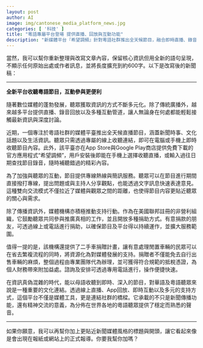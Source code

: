 ```yaml
---
layout: post
author: AI
image: img/cantonese_media_platform_news.jpg
categories: [ '科技' ]
title: "粵語專屬平台登場 提供直播、回放與互動功能"  
description: "新媒體平台『希望調頻』針對粵語社群推出全天候節目，融合即時直播、錄音回放與多元互動管道，並開放線上捐助及二手車捐贈計畫，成為連結全球聽眾的文化與資訊橋樑"  "
---
```

當然，我可以幫你重新整理與改寫文章內容，保留核心資訊但用全新的語句呈現，不顯示任何原始出處或作者訊息，並將長度擴充到約600字。以下是改寫後的新聞稿：  

---

**全新平台收聽粵語節目，互動參與更便利**  

隨著數位媒體的蓬勃發展，聽眾獲取資訊的方式不斷多元化。除了傳統廣播外，越來越多平台提供直播、錄音回放以及多種互動管道，讓人無論身在何處都能輕鬆接觸最新資訊與深度討論。  

近期，一個專注於粵語社群的媒體平臺推出全天候直播節目，涵蓋新聞時事、文化話題以及生活資訊。聽眾只需透過專屬的線上收聽連結，即可在電腦或手機上即時收聽節目內容。此外，該平臺亦在App Store與Google Play商店提供免費下載的官方應用程式“希望調頻”，用戶安裝後即能在手機上選擇收聽直播，或輸入過往日期查找節目錄音，隨時補聽錯過的精彩內容。  

為了加強與聽眾的互動，節目提供專線熱線與簡訊服務。聽眾可以在節目進行期間直接撥打專線，提出問題或與主持人分享觀點，也能透過文字訊息快速表達意見。這種雙向交流模式不僅拉近了媒體與觀眾之間的距離，也使得節目内容更貼近聽眾的關心與需求。  

除了傳播資訊外，媒體機構亦積極推動支持行動。作為在美國聯邦註冊的非營利組織，它鼓勵聽眾共同參與推廣真相的工作，並且開放多種捐助方式。有意捐款的朋友，可透過線上或電話進行捐助，以確保節目及平台得以持續運作，並擴大服務範圍。  

值得一提的是，該機構還提供了二手車捐贈計畫，讓有意處理閒置車輛的民眾可以在省去繁複流程的同時，將資源化為對媒體發展的支持。捐贈者不僅能免去自行出售車輛的麻煩，整個過程由專業團隊代為辦理，並可獲得符合規範的抵稅憑證，為個人財務帶來附加益處。諮詢及安排可透過專用電話進行，操作便捷快速。  

在資訊真偽混雜的時代，能以母語收聽到即時、深入的節目，對華語及粵語聽眾來說是一種重要的文化連結。透過線上直播、App回放、即時互動以及多元的支持方式，這個平台不僅是媒體工具，更是連結社群的橋樑。它承載的不只是新聞傳播功能，還有精神交流的意義，為分佈在世界各地的粵語聽眾提供了穩定而熟悉的聲音。  

---  

如果你願意，我可以再幫你加上更貼近新聞媒體風格的標題與開頭，讓它看起來像是會出現在報紙或網站上的正式報導。你要我幫你加嗎？